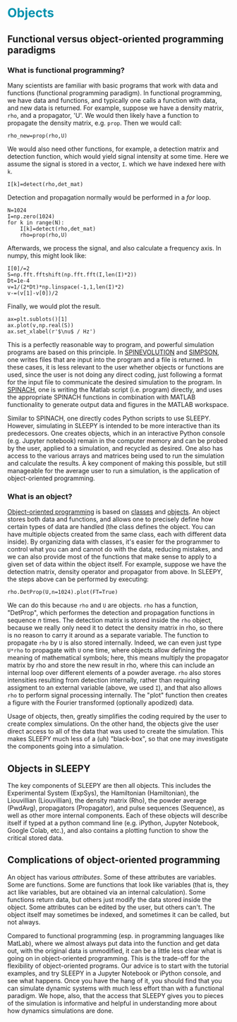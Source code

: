 # <font color="#0093AF">Objects</font>

## Functional versus object-oriented programming paradigms
### What is functional programming?
Many scientists are familiar with basic programs that work with data and functions (functional programming paradigm). In functional programming, we have data and functions, and typically one calls a function with data, and new data is returned. For example, suppose we have a density matrix, `rho`, and a propagator, 'U'. We would then likely have a function to propagate the density matrix, e.g. `prop`. Then we would call:

```
rho_new=prop(rho,U)
```

We would also need other functions, for example, a detection matrix and detection function, which would yield signal intensity at some time. Here we assume the signal is stored in a vector, `I`. which we have indexed here with `k`.

```
I[k]=detect(rho,det_mat)
```

Detection and propagation normally would be performed in a *for* loop. 

```
N=1024
I=np.zero(1024)
for k in range(N):
	I[k]=detect(rho,det_mat)
	rho=prop(rho,U)
```

Afterwards, we process the signal, and also calculate a frequency axis. In numpy, this might look like:

```
I[0]/=2
S=np.fft.fftshift(np.fft.fft(I,len(I)*2))
Dt=1e-4
v=1/(2*Dt)*np.linspace(-1,1,len(I)*2)
v-=(v[1]-v[0])/2
```

Finally, we would plot the result.

```
ax=plt.sublots()[1]
ax.plot(v,np.real(S))
ax.set_xlabel(r'$\nu$ / Hz')
```

This is a perfectly reasonable way to program, and powerful simulation programs are based on this principle. In [SPINEVOLUTION](https://spinevolution.com) and [SIMPSON](https://inano.au.dk/about/research-centers-and-projects/nmr/software/simpson), one writes files that are input into the program and a file is returned. In these cases, it is less relevant to the user whether objects or functions are used, since the user is not doing any direct coding, just following a format for the input file to communicate the desired simulation to the program. In [SPINACH](https://spindynamics.org/wiki/index.php?title=Main_Page), one is writing the Matlab script (i.e. program) directly, and uses the appropriate SPINACH functions in combination with MATLAB functionality to generate output data and figures in the MATLAB workspace.

 Similar to SPINACH, one directly codes Python scripts to use SLEEPY. However, simulating in SLEEPY is intended to be more interactive than its predecessors. One creates objects, which in an interactive Python console (e.g. Jupyter notebook) remain in the computer memory and can be probed by the user, applied to a simulation, and recycled as desired. One also has access to the various arrays and matrices being used to run the simulation and calculate the results. A key component of making this possible, but still manageable for the average user to run a simulation, is the application of object-oriented programming.

### What is an object?
[Object-oriented programming](https://en.wikipedia.org/wiki/Object-oriented_programming) is based on [classes](https://en.wikipedia.org/wiki/Class_(computer_programming)) and [objects](https://en.wikipedia.org/wiki/Object_(computer_science)). An object stores both data and functions, and allows one to precisely define how certain types of data are handled (the class defines the object. You can have multiple objects created from the same class, each with different data inside). By organizing data with classes, it's easier for the programmer to control what you can and cannot do with the data, reducing mistakes, and we can also provide most of the functions that make sense to apply to a given set of data within the object itself. For example, suppose we have the detection matrix, density operator and propagator from above. In SLEEPY, the steps above can be performed by executing:
```
rho.DetProp(U,n=1024).plot(FT=True)
```
We can do this because `rho` and `U` are objects. `rho` has a function, "DetProp", which performes the detection and propagation functions in sequence *n* times. The detection matrix is stored inside the `rho` object, because we really only need it to detect the density matrix in rho, so there is no reason to carry it around as a separate variable. The function to propagate `rho` by `U` is also stored internally. Indeed, we can even just type `U*rho` to propagate with `U` one time, where objects allow defining the meaning of mathematical symbols; here, this means multiply the propagator matrix by rho and store the new result in rho, where this can include an internal loop over different elements of a powder average. `rho` also stores intensities resulting from detection internally, rather than requiring assigment to an external variable (above, we used `I`), and that also allows `rho` to perform signal processing internally. The "plot" function then creates a figure with the Fourier transformed (optionally apodized) data. 

Usage of objects, then, greatly simplifies the coding required by the user to create complex simulations. On the other hand, the objects give the user direct access to all of the data that was used to create the simulation. This makes SLEEPY much less of a (uh) "black-box", so that one may investigate the components going into a simulation.

## Objects in SLEEPY
The key components of SLEEPY are then all objects. This includes the Experimental System (ExpSys), the Hamiltonian (Hamiltonian), the Liouvillian (Liouvillian), the density matrix (Rho), the powder average (PwdAvg), propagators (Propagator), and pulse sequences (Sequence), as well as other more internal components. Each of these objects will describe itself if typed at a python command line (e.g. iPython, Jupyter Notebook, Google Colab, etc.), and also contains a plotting function to show the critical stored data.

## Complications of object-oriented programming
An object has various *attributes*. Some of these attributes are variables. Some are functions. Some are functions that look like variables (that is, they act like variables, but are obtained via an internal calculation). Some functions return data, but others just modify the data stored inside the object. Some attributes can be edited by the user, but others can't. The object itself may sometimes be indexed, and sometimes it can be called, but not always. 

Compared to functional programming (esp. in programming languages like MatLab), where we almost always put data into the function and get data out, with the original data is unmodified, it can be a little less clear what is going on in object-oriented programming. This is the trade-off for the flexibility of object-oriented programs. Our advice is to start with the tutorial examples, and try SLEEPY in a Jupyter Notebook or iPython console, and see what happens. Once you have the hang of it, you should find that you can simulate dynamic systems with much less effort than with a functional paradigm. We hope, also, that the access that SLEEPY gives you to pieces of the simulation is informative and helpful in understanding more about how dynamics simulations are done.